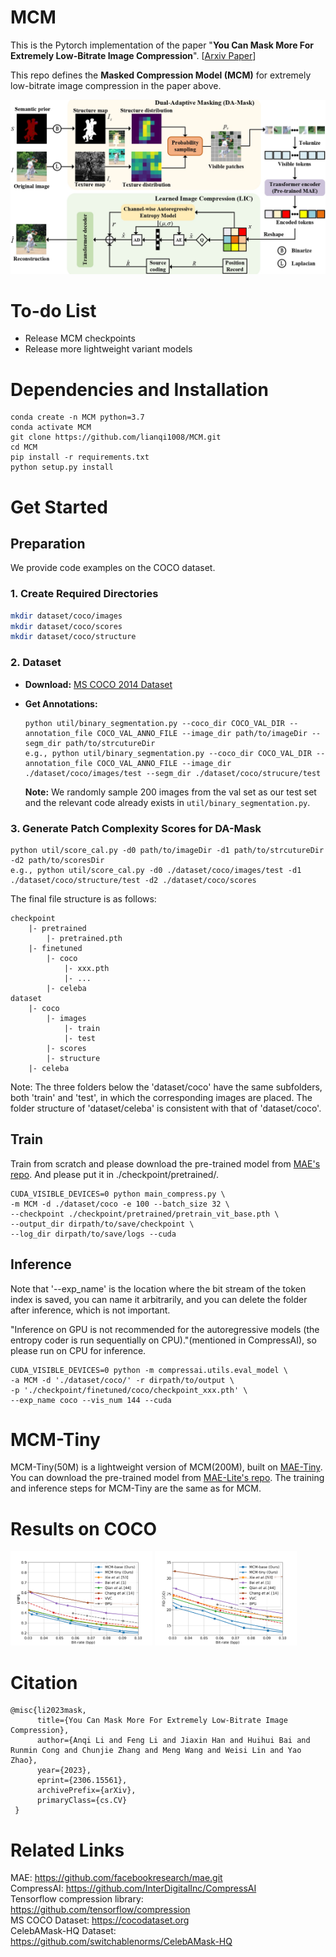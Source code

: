 # MCM

This is the Pytorch implementation of the paper "**You Can Mask More For Extremely Low-Bitrate Image Compression**". 
[[Arxiv Paper](https://arxiv.org/abs/2306.15561)]

This repo defines the **Masked Compression Model
(MCM)** for extremely low-bitrate image compression in the paper above.

![Framework](./assets/framework.jpg)

# To-do List
- Release MCM checkpoints
- Release more lightweight variant models

# Dependencies and Installation
<!-- ```
conda create -n MCM python=3.7
conda activate MCM
pip install compressai
pip install pybind11
git clone https://github.com/lianqi1008/MCM.git
cd MCM
pip install -e .
pip install -e '.[dev]'
``` -->

```
conda create -n MCM python=3.7
conda activate MCM
git clone https://github.com/lianqi1008/MCM.git
cd MCM
pip install -r requirements.txt
python setup.py install
```
# Get Started

## Preparation
We provide code examples on the COCO dataset.

### 1. Create Required Directories

```bash
mkdir dataset/coco/images
mkdir dataset/coco/scores
mkdir dataset/coco/structure
```
### 2. Dataset

- **Download:** [MS COCO 2014 Dataset](https://cocodataset.org)
- **Get Annotations:**

    ```
    python util/binary_segmentation.py --coco_dir COCO_VAL_DIR --annotation_file COCO_VAL_ANNO_FILE --image_dir path/to/imageDir --segm_dir path/to/strcutureDir
    e.g., python util/binary_segmentation.py --coco_dir COCO_VAL_DIR --annotation_file COCO_VAL_ANNO_FILE --image_dir ./dataset/coco/images/test --segm_dir ./dataset/coco/strucure/test
    ```
    **Note:** We randomly sample 200 images from the val set as our test set and the relevant code already exists in `util/binary_segmentation.py`.


### 3. Generate Patch Complexity Scores for DA-Mask

```
python util/score_cal.py -d0 path/to/imageDir -d1 path/to/strcutureDir -d2 path/to/scoresDir
e.g., python util/score_cal.py -d0 ./dataset/coco/images/test -d1 ./dataset/coco/structure/test -d2 ./dataset/coco/scores
```

The final file structure is as follows:

```
checkpoint
    |- pretrained
        |- pretrained.pth
    |- finetuned
        |- coco
            |- xxx.pth
            |- ...
        |- celeba
dataset
    |- coco
        |- images
            |- train
            |- test
        |- scores
        |- structure
    |- celeba
```

Note: The three folders below the 'dataset/coco' have the same subfolders, both 'train' and 'test', in which the corresponding images are placed. The folder structure of 'dataset/celeba' is consistent with that of 'dataset/coco'.
## Train
Train from scratch and please download the pre-trained model from [MAE's repo](https://github.com/facebookresearch/mae). And please put it in ./checkpoint/pretrained/.

```
CUDA_VISIBLE_DEVICES=0 python main_compress.py \
-m MCM -d ./dataset/coco -e 100 --batch_size 32 \
--checkpoint ./checkpoint/pretrained/pretrain_vit_base.pth \
--output_dir dirpath/to/save/checkpoint \
--log_dir dirpath/to/save/logs --cuda
```

## Inference
Note that '--exp_name' is the location where the bit stream of the token index is saved, you can name it arbitrarily, and you can delete the folder after inference, which is not important.

"Inference on GPU is not recommended for the autoregressive models (the entropy coder is run sequentially on CPU)."(mentioned in CompressAI), so please run on CPU for inference.
```
CUDA_VISIBLE_DEVICES=0 python -m compressai.utils.eval_model \
-a MCM -d './dataset/coco/' -r dirpath/to/output \
-p './checkpoint/finetuned/coco/checkpoint_xxx.pth' \
--exp_name coco --vis_num 144 --cuda
```

# MCM-Tiny
MCM-Tiny(50M) is a lightweight version of MCM(200M), built on [MAE-Tiny](https://arxiv.org/abs/2205.14443). You can download the pre-trained model from [MAE-Lite's repo](https://github.com/wangsr126/MAE-Lite). The training and inference steps for MCM-Tiny are the same as for MCM.
<!-- 
# Checkpoints
| Method | Dataset | Link | Dataset | Link | 
| ---- | ------ | ------ | ------ | ------ |
| MCM | COCO | [cnn_0035]() | CelebAMask-HQ | [cnn_0035]() |
| MCM | COCO | [cnn_0035]() | CelebAMask-HQ | [cnn_0035]() |
| MCM | COCO | [cnn_0035]() | CelebAMask-HQ | [cnn_0035]() |
| MCM | COCO | [cnn_0035]() | CelebAMask-HQ | [cnn_0035]() |
| MCM | COCO | [cnn_0035]() | CelebAMask-HQ | [cnn_0035]() |
| MCM-Tiny | COCO | [cnn_0035]() | CelebAMask-HQ | [cnn_0035]() |
| MCM-Tiny | COCO | [cnn_0035]() | CelebAMask-HQ | [cnn_0035]() |
| MCM-Tiny | COCO | [cnn_0035]() | CelebAMask-HQ | [cnn_0035]() |
| MCM-Tiny | COCO | [cnn_0035]() | CelebAMask-HQ | [cnn_0035]() | -->

# Results on COCO
<img src="./assets/coco_lpips_tiny.png" alt="Description" style="width: 45%; display: inline-block;">
<img src="./assets/coco_fid_tiny.png" alt="Description" style="width: 45%; display: inline-block;">
<!-- ### Qualitative Results -->
<!-- ![qualitative](./assets/qualitative_celebA.png) -->
<!-- ![qualitative](./assets/qualitative_celebA.png)
![qualitative](./assets/qualitative_coco.png) -->


<!-- ### Quantitative Results
RD performance on CelebAMask-HQ dataset.

![qualitative](./assets/quantitative_celebA.png) -->

<!-- RD performance on COCO dataset.

![qualitative](./assets/quantitative_celebA.png) -->


# Citation
```
@misc{li2023mask,
      title={You Can Mask More For Extremely Low-Bitrate Image Compression},
      author={Anqi Li and Feng Li and Jiaxin Han and Huihui Bai and Runmin Cong and Chunjie Zhang and Meng Wang and Weisi Lin and Yao Zhao},
      year={2023},
      eprint={2306.15561},
      archivePrefix={arXiv},
      primaryClass={cs.CV}
 }  
```
# Related Links
MAE: https://github.com/facebookresearch/mae.git  
CompressAI: https://github.com/InterDigitalInc/CompressAI  
Tensorflow compression library: https://github.com/tensorflow/compression  
MS COCO Dataset: https://cocodataset.org  
CelebAMask-HQ Dataset: https://github.com/switchablenorms/CelebAMask-HQ  